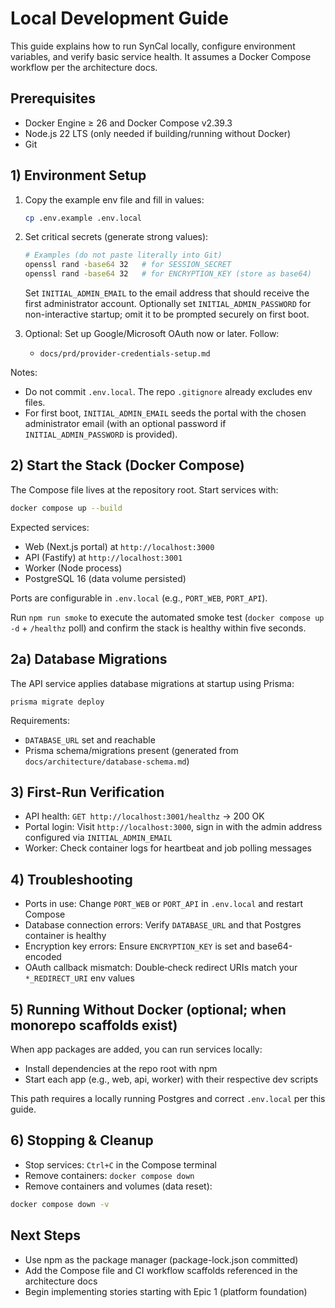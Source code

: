 # Local Development Guide

This guide explains how to run SynCal locally, configure environment variables, and verify basic service health. It assumes a Docker Compose workflow per the architecture docs.

## Prerequisites
- Docker Engine ≥ 26 and Docker Compose v2.39.3
- Node.js 22 LTS (only needed if building/running without Docker)
- Git

## 1) Environment Setup
1. Copy the example env file and fill in values:
   
   ```bash
   cp .env.example .env.local
   ```

2. Set critical secrets (generate strong values):
   
   ```bash
   # Examples (do not paste literally into Git)
   openssl rand -base64 32   # for SESSION_SECRET
   openssl rand -base64 32   # for ENCRYPTION_KEY (store as base64)
   ```

   Set `INITIAL_ADMIN_EMAIL` to the email address that should receive the first administrator account. Optionally set `INITIAL_ADMIN_PASSWORD` for non-interactive startup; omit it to be prompted securely on first boot.

3. Optional: Set up Google/Microsoft OAuth now or later. Follow:
   
   - `docs/prd/provider-credentials-setup.md`

Notes:
- Do not commit `.env.local`. The repo `.gitignore` already excludes env files.
- For first boot, `INITIAL_ADMIN_EMAIL` seeds the portal with the chosen administrator email (with an optional password if `INITIAL_ADMIN_PASSWORD` is provided).

## 2) Start the Stack (Docker Compose)
The Compose file lives at the repository root. Start services with:

```bash
docker compose up --build
```

Expected services:
- Web (Next.js portal) at `http://localhost:3000`
- API (Fastify) at `http://localhost:3001`
- Worker (Node process)
- PostgreSQL 16 (data volume persisted)

Ports are configurable in `.env.local` (e.g., `PORT_WEB`, `PORT_API`).

Run `npm run smoke` to execute the automated smoke test (`docker compose up -d` + `/healthz` poll) and confirm the stack is healthy within five seconds.

## 2a) Database Migrations
The API service applies database migrations at startup using Prisma:

```
prisma migrate deploy
```

Requirements:
- `DATABASE_URL` set and reachable
- Prisma schema/migrations present (generated from `docs/architecture/database-schema.md`)

## 3) First-Run Verification
- API health: `GET http://localhost:3001/healthz` → 200 OK
- Portal login: Visit `http://localhost:3000`, sign in with the admin address configured via `INITIAL_ADMIN_EMAIL`
- Worker: Check container logs for heartbeat and job polling messages

## 4) Troubleshooting
- Ports in use: Change `PORT_WEB` or `PORT_API` in `.env.local` and restart Compose
- Database connection errors: Verify `DATABASE_URL` and that Postgres container is healthy
- Encryption key errors: Ensure `ENCRYPTION_KEY` is set and base64-encoded
- OAuth callback mismatch: Double‑check redirect URIs match your `*_REDIRECT_URI` env values

## 5) Running Without Docker (optional; when monorepo scaffolds exist)
When app packages are added, you can run services locally:
- Install dependencies at the repo root with npm
- Start each app (e.g., web, api, worker) with their respective dev scripts

This path requires a locally running Postgres and correct `.env.local` per this guide.

## 6) Stopping & Cleanup
- Stop services: `Ctrl+C` in the Compose terminal
- Remove containers: `docker compose down`
- Remove containers and volumes (data reset):

```bash
docker compose down -v
  ```

## Next Steps
- Use npm as the package manager (package-lock.json committed)
- Add the Compose file and CI workflow scaffolds referenced in the architecture docs
- Begin implementing stories starting with Epic 1 (platform foundation)
